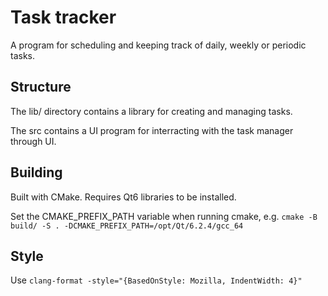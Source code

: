 # Task tracker

A program for scheduling and keeping track of daily, weekly or periodic tasks.

## Structure
The lib/ directory contains a library for creating and managing tasks.

The src contains a UI program for interracting with the task manager through UI.

## Building

Built with CMake. Requires Qt6 libraries to be installed.

Set the CMAKE\_PREFIX\_PATH variable when running cmake, e.g.
`cmake -B build/ -S . -DCMAKE_PREFIX_PATH=/opt/Qt/6.2.4/gcc_64`

## Style

Use `clang-format -style="{BasedOnStyle: Mozilla, IndentWidth: 4}"`

